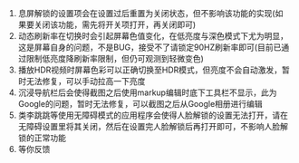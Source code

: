 1. 息屏解锁的设置项会在设置过后重置为关闭状态，但不影响该功能的实现(如果要关闭该功能，需先将开关项打开，再关闭即可)
2. 动态刷新率在切换时会引起屏幕色值变化，在低亮度与深色模式下尤为明显，这是屏幕自身的问题，不是BUG，接受不了请锁定90HZ刷新率即可(目前已通过限制低亮度降刷新率限制，但仍可观测到轻微变色)
3. 播放HDR视频时屏幕色彩可以正确切换至HDR模式，但亮度不会自动激发，暂时无法修复，可以手动拉高一下亮度
4. 沉浸导航栏后会使得截图之后使用markup编辑时底下工具栏不显示，此为Google的问题，暂时无法修复，可以截图之后从Google相册进行编辑
5. 类李跳跳等使用无障碍模式的应用程序会使得人脸解锁的设置无法打开，请在无障碍设置里将其关闭，然后在设置完人脸解锁后再打开即可，不影响人脸解锁的正常功能
6. 等你反馈

